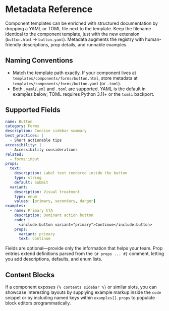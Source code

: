 # Metadata Reference

Component templates can be enriched with structured documentation by dropping a YAML or TOML file next to the template. Keep the filename identical to the component template, just with the new extension (`button.html` → `button.yaml`). Metadata augments the registry with human-friendly descriptions, prop details, and runnable examples.

## Naming Conventions

- Match the template path exactly. If your component lives at `templates/components/forms/button.html`, store metadata at `templates/components/forms/button.yaml` (or `.toml`).
- Both `.yaml`/`.yml` and `.toml` are supported. YAML is the default in examples below; TOML requires Python 3.11+ or the `tomli` backport.

## Supported Fields

```yaml
name: Button
category: Forms
description: Concise sidebar summary
best_practices: |
  - Short actionable tips
accessibility: |
  - Accessibility considerations
related:
  - forms:input
props:
  text:
    description: Label text rendered inside the button
    type: string
    default: Submit
  variant:
    description: Visual treatment
    type: enum
    values: [primary, secondary, danger]
examples:
  - name: Primary CTA
    description: Dominant action button
    code: |
      <include:button variant="primary">Continue</include:button>
    props:
      variant: primary
      text: Continue
```

Fields are optional—provide only the information that helps your team. Prop entries extend definitions parsed from the `{# props ... #}` comment, letting you add descriptions, defaults, and enum lists.

## Content Blocks

If a component exposes `{% contents sidebar %}` or similar slots, you can showcase interesting layouts by supplying example markup inside the `code` snippet or by including named keys within `examples[].props` to populate block editors programmatically.
